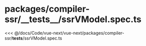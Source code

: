 # packages/compiler-ssr/\_\_tests\_\_/ssrVModel.spec.ts

<<< @/docs/Code/vue-next/vue-next/packages/compiler-ssr/__tests__/ssrVModel.spec.ts
